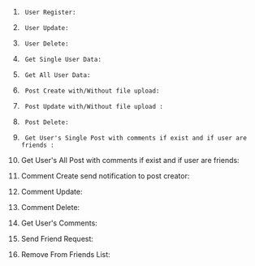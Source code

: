 1.      User Register:

2.      User Update:

3.      User Delete:

4.      Get Single User Data:

5.      Get All User Data:

6.      Post Create with/Without file upload:

7.      Post Update with/Without file upload :

8.      Post Delete:

9.      Get User's Single Post with comments if exist and if user are friends :

10.  Get User's All Post with comments if exist and if user are friends:

11.  Comment Create send notification to post creator:

12.  Comment Update:

13.  Comment Delete:

14.  Get User's Comments:

15.  Send Friend Request:

16.  Remove From Friends List:
